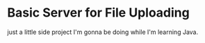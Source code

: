# Basic Server for File Uploading

just a little side project I'm gonna be doing while I'm learning Java.
